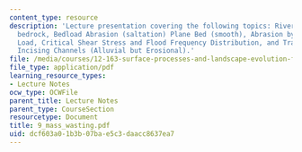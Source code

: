 ```yaml
---
content_type: resource
description: 'Lecture presentation covering the following topics: River incision into
  bedrock, Bedload Abrasion (saltation) Plane Bed (smooth), Abrasion by Suspended
  Load, Critical Shear Stress and Flood Frequency Distribution, and Transport-Limited
  Incising Channels (Alluvial but Erosional).'
file: /media/courses/12-163-surface-processes-and-landscape-evolution-fall-2004/dcf603a01b3b07bae5c3daacc8637ea7_9_mass_wasting.pdf
file_type: application/pdf
learning_resource_types:
- Lecture Notes
ocw_type: OCWFile
parent_title: Lecture Notes
parent_type: CourseSection
resourcetype: Document
title: 9_mass_wasting.pdf
uid: dcf603a0-1b3b-07ba-e5c3-daacc8637ea7
---
```


